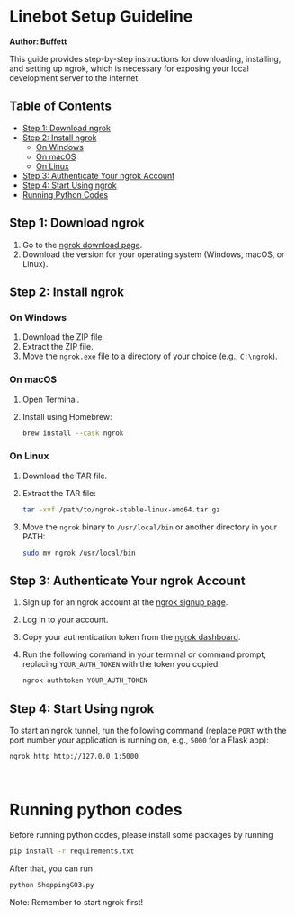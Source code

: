 # Linebot Setup Guideline
**Author: Buffett**

This guide provides step-by-step instructions for downloading, installing, and setting up ngrok, which is necessary for exposing your local development server to the internet.

## Table of Contents
- [Step 1: Download ngrok](#step-1-download-ngrok)
- [Step 2: Install ngrok](#step-2-install-ngrok)
  - [On Windows](#on-windows)
  - [On macOS](#on-macos)
  - [On Linux](#on-linux)
- [Step 3: Authenticate Your ngrok Account](#step-3-authenticate-your-ngrok-account)
- [Step 4: Start Using ngrok](#step-4-start-using-ngrok)
- [Running Python Codes](#running-python-codes)

## Step 1: Download ngrok
1. Go to the [ngrok download page](https://ngrok.com/download).
2. Download the version for your operating system (Windows, macOS, or Linux).

## Step 2: Install ngrok

### On Windows
1. Download the ZIP file.
2. Extract the ZIP file.
3. Move the `ngrok.exe` file to a directory of your choice (e.g., `C:\ngrok`).

### On macOS
1. Open Terminal.
2. Install using Homebrew:

    ```sh
    brew install --cask ngrok
    ```

### On Linux
1. Download the TAR file.
2. Extract the TAR file:

    ```sh
    tar -xvf /path/to/ngrok-stable-linux-amd64.tar.gz
    ```

3. Move the `ngrok` binary to `/usr/local/bin` or another directory in your PATH:

    ```sh
    sudo mv ngrok /usr/local/bin
    ```

## Step 3: Authenticate Your ngrok Account
1. Sign up for an ngrok account at the [ngrok signup page](https://dashboard.ngrok.com/signup).
2. Log in to your account.
3. Copy your authentication token from the [ngrok dashboard](https://dashboard.ngrok.com/get-started/your-authtoken).
4. Run the following command in your terminal or command prompt, replacing `YOUR_AUTH_TOKEN` with the token you copied:

    ```sh
    ngrok authtoken YOUR_AUTH_TOKEN
    ```

## Step 4: Start Using ngrok
To start an ngrok tunnel, run the following command (replace `PORT` with the port number your application is running on, e.g., `5000` for a Flask app):

```sh
ngrok http http://127.0.0.1:5000
```
<br>

# Running python codes
Before running python codes, please install some packages by running
```sh
pip install -r requirements.txt
```

After that, you can run
```sh
python ShoppingGO3.py
```
Note: Remember to start ngrok first!